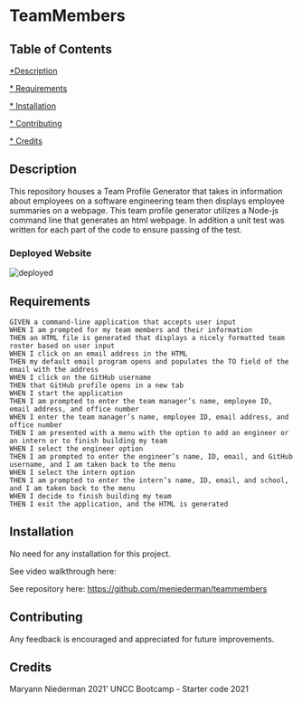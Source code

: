 # TeamMembers


## Table of Contents

[*Description](#Description)

[* Requirements](#Requirements)

[* Installation](#Installation)

[* Contributing](#Contributing)

[* Credits](#Credits)


## Description

This repository houses a Team Profile Generator that takes in information about employees on a software engineering team then displays employee summaries on a webpage. This team profile generator utilizes a Node-js command line that generates an html webpage.  In addition a unit test was written for each part of the code to ensure passing of the test.

### Deployed Website

![deployed](./assets/images/image1.png)

## Requirements
```
GIVEN a command-line application that accepts user input
WHEN I am prompted for my team members and their information
THEN an HTML file is generated that displays a nicely formatted team roster based on user input
WHEN I click on an email address in the HTML
THEN my default email program opens and populates the TO field of the email with the address
WHEN I click on the GitHub username
THEN that GitHub profile opens in a new tab
WHEN I start the application
THEN I am prompted to enter the team manager’s name, employee ID, email address, and office number
WHEN I enter the team manager’s name, employee ID, email address, and office number
THEN I am presented with a menu with the option to add an engineer or an intern or to finish building my team
WHEN I select the engineer option
THEN I am prompted to enter the engineer’s name, ID, email, and GitHub username, and I am taken back to the menu
WHEN I select the intern option
THEN I am prompted to enter the intern’s name, ID, email, and school, and I am taken back to the menu
WHEN I decide to finish building my team
THEN I exit the application, and the HTML is generated
```

## Installation

No need for any installation for this project.

See video walkthrough here: 

See repository here: https://github.com/meniederman/teammembers


## Contributing

Any feedback is encouraged and appreciated for future improvements.

## Credits

Maryann Niederman 2021'
UNCC Bootcamp - Starter code 2021
